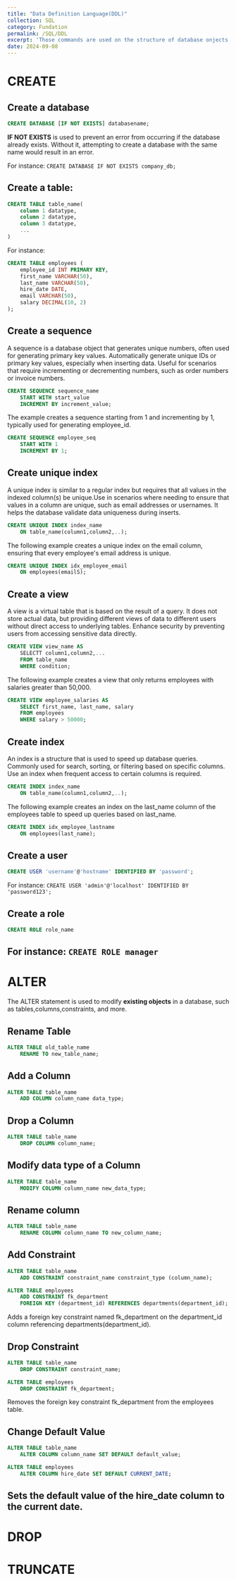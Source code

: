 ```yaml
---
title: "Data Definition Language(DDL)"
collection: SQL
category: Fundation
permalink: /SQL/DDL
excerpt: 'Those commands are used on the structure of database onjects like tables,indexes and schemas,including CREATE,ALTER,DROP,TRUNCATE.'
date: 2024-09-08
---
```

# CREATE
## Create a database
```sql
CREATE DATABASE [IF NOT EXISTS] databasename;
```
**IF NOT EXISTS** is used to prevent an error from occurring if the database already exists. Without it, attempting to create a database with the same name would result in an error.

For instance: `CREATE DATABASE IF NOT EXISTS company_db;`

## Create a table:
```sql
CREATE TABLE table_name(
    column 1 datatype,
    column 2 datatype,
    column 3 datatype,
    ...
)
```
For instance:
```sql
CREATE TABLE employees (
    employee_id INT PRIMARY KEY,
    first_name VARCHAR(50),
    last_name VARCHAR(50),
    hire_date DATE,
    email VARCHAR(50),
    salary DECIMAL(10, 2)
);
```

## Create a sequence
A sequence is a database object that generates unique numbers, often used for generating primary key values. Automatically generate unique IDs or primary key values, especially when inserting data. Useful for scenarios that require incrementing or decrementing numbers, such as order numbers or invoice numbers.
```sql
CREATE SEQUENCE sequence_name
    START WITH start_value
    INCREMENT BY increment_value;
```
The example creates a sequence starting from 1 and incrementing by 1, typically used for generating employee_id.
```sql
CREATE SEQUENCE employee_seq
    START WITH 1
    INCREMENT BY 1;
```

## Create unique index
A unique index is similar to a regular index but requires that all values in the indexed column(s) be unique.Use in scenarios where needing to ensure that values in a column are unique, such as email addresses or usernames. It helps the database validate data uniqueness during inserts.
```sql
CREATE UNIQUE INDEX index_name
    ON table_name(column1,column2,..);
```
The following example creates a unique index on the email column, ensuring that every employee's email address is unique.
```sql
CREATE UNIQUE INDEX idx_employee_email
    ON employees(emailS);
```

## Create a view
A view is a virtual table that is based on the result of a query. It does not store actual data, but providing different views of data to different users without direct access to underlying tables. Enhance security by preventing users from accessing sensitive data directly.
```sql
CREATE VIEW view_name AS
    SELECTT column1,column2,...
    FROM table_name
    WHERE condition;
```
The following example creates a view that only returns employees with salaries greater than 50,000.
```sql
CREATE VIEW employee_salaries AS
    SELECT first_name, last_name, salary
    FROM employees
    WHERE salary > 50000;
```

## Create index
An index is a structure that is used to speed up database queries. Commonly used for search, sorting, or filtering based on specific columns. Use an index when frequent access to certain columns is required.
```sql
CREATE INDEX index_name
    ON table_name(column1,column2,..);
```
The following example creates an index on the last_name column of the employees table to speed up queries based on last_name.
```sql
CREATE INDEX idx_employee_lastname
    ON employees(last_name);
```

## Create a user
```sql
CREATE USER 'username'@'hostname' IDENTIFIED BY 'password';
```
For instance: `CREATE USER 'admin'@'localhost' IDENTIFIED BY 'password123';`

## Create a role
```sql
CREATE ROLE role_name
```
For instance: `CREATE ROLE manager`
------

# ALTER
The ALTER statement is used to modify **existing objects** in a database, such as tables,columns,constraints, and more.
## Rename Table
```sql
ALTER TABLE old_table_name
    RENAME TO new_table_name;
```

## Add a Column
```sql
ALTER TABLE table_name
    ADD COLUMN column_name data_type;
```

## Drop a Column
```sql
ALTER TABLE table_name
    DROP COLUMN column_name;
```

## Modify data type of a Column
```sql
ALTER TABLE table_name
    MODIFY COLUMN column_name new_data_type;
```

## Rename column
```sql
ALTER TABLE table_name
    RENAME COLUMN column_name TO new_column_name;
```

## Add Constraint
```sql
ALTER TABLE table_name
    ADD CONSTRAINT constraint_name constraint_type (column_name);
```
```sql
ALTER TABLE employees
    ADD CONSTRAINT fk_department
    FOREIGN KEY (department_id) REFERENCES departments(department_id);
```
Adds a foreign key constraint named fk_department on the department_id column referencing departments(department_id).

## Drop Constraint
```sql
ALTER TABLE table_name
    DROP CONSTRAINT constraint_name;
```
```sql
ALTER TABLE employees
    DROP CONSTRAINT fk_department;
```
Removes the foreign key constraint fk_department from the employees table.

## Change Default Value
```sql
ALTER TABLE table_name
    ALTER COLUMN column_name SET DEFAULT default_value;
```
```sql
ALTER TABLE employees
    ALTER COLUMN hire_date SET DEFAULT CURRENT_DATE;
```
Sets the default value of the hire_date column to the current date.
----
# DROP

# TRUNCATE


